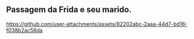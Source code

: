 ## Passagem da Frida e seu marido.

https://github.com/user-attachments/assets/82202abc-2aaa-44d7-bd16-f038b2ac58da

